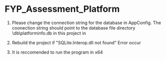 # FYP_Assessment_Platform

1. Please change the connection string for the database in AppConfig. The coonection string should point to the database file directory \db\platforminfo.db in this project in 

2. Rebuild the project if "SQLite.Interop.dll not found" Error occur

3. It is reccomended to run the program in x64
